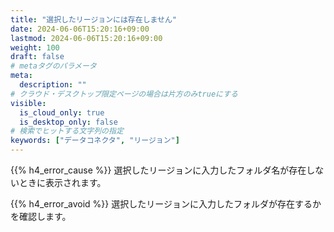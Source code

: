 ```yaml
---
title: "選択したリージョンには存在しません"
date: 2024-06-06T15:20:16+09:00
lastmod: 2024-06-06T15:20:16+09:00
weight: 100
draft: false
# metaタグのパラメータ
meta:
  description: ""
# クラウド・デスクトップ限定ページの場合は片方のみtrueにする
visible:
  is_cloud_only: true
  is_desktop_only: false
# 検索でヒットする文字列の指定
keywords: ["データコネクタ", "リージョン"]
---
```


{{% h4_error_cause %}}
選択したリージョンに入力したフォルダ名が存在しないときに表示されます。  

{{% h4_error_avoid %}}
選択したリージョンに入力したフォルダが存在するかを確認します。  
